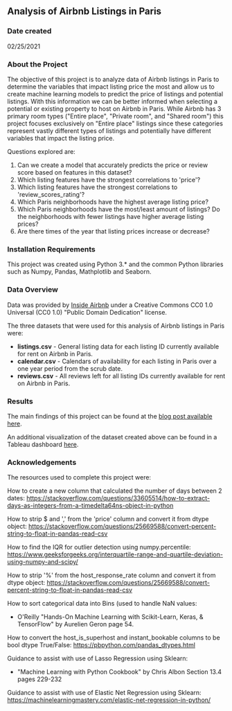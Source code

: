 ## Analysis of Airbnb Listings in Paris

### Date created
02/25/2021


### About the Project 
The objective of this project is to analyze data of Airbnb listings in Paris to determine the variables that impact listing price the most and allow us to create machine learning models to predict the price of listings and potential listings. With this information we can be better informed when selecting a potential or existing property to host on Airbnb in Paris. While Airbnb has 3 primary room types ("Entire place", "Private room", and "Shared room") this project focuses exclusively on "Entire place" listings since these categories represent vastly different types of listings and potentially have different variables that impact the listing price.

Questions explored are:
1. Can we create a model that accurately predicts the price or review score based on features in this dataset?
2. Which listing features have the strongest correlations to 'price'?
3. Which listing features have the strongest correlations to 'review_scores_rating'?
4. Which Paris neighborhoods have the highest average listing price?
5. Which Paris neighborhoods have the most/least amount of listings? Do the neighborhoods with fewer listings have higher average listing prices?  
6. Are there times of the year that listing prices increase or decrease?


### Installation Requirements
This project was created using Python 3.* and the common Python libraries such as Numpy, Pandas, Mathplotlib and Seaborn.


### Data Overview
Data was provided by [Inside Airbnb](http://insideairbnb.com/get-the-data.html) under a Creative Commons CC0 1.0 Universal (CC0 1.0) "Public Domain Dedication" license.

The three datasets that were used for this analysis of Airbnb listings in Paris were:

- **listings.csv** - General listing data for each listing ID currently available for rent on Airbnb in Paris.  
- **calendar.csv** - Calendars of availability for each listing in Paris over a one year period from the scrub date.  
- **reviews.csv** - All reviews left for all listing IDs currently available for rent on Airbnb in Paris.  


### Results
The main findings of this project can be found at the [blog post available here](https://medium.com/).  

An additional visualization of the dataset created above can be found in a Tableau dashboard [here](https://public.tableau.com/views/ParisAirbnbAnalysis/Eiffel?:language=en&:display_count=y&publish=yes&:origin=viz_share_link).


### Acknowledgements
The resources used to complete this project were:

How to create a new column that calculated the number of days between 2 dates:
https://stackoverflow.com/questions/33605514/how-to-extract-days-as-integers-from-a-timedelta64ns-object-in-python

How to strip $ and ',' from the 'price' column and convert it from dtype object:
https://stackoverflow.com/questions/25669588/convert-percent-string-to-float-in-pandas-read-csv

How to find the IQR for outlier detection using numpy.percentile:
https://www.geeksforgeeks.org/interquartile-range-and-quartile-deviation-using-numpy-and-scipy/

How to strip '%' from the host_response_rate column and convert it from dtype object:
https://stackoverflow.com/questions/25669588/convert-percent-string-to-float-in-pandas-read-csv

How to sort categorical data into Bins (used to handle NaN values:
- O'Reilly "Hands-On Machine Learning with Scikit-Learn, Keras, & TensorFlow" by Aurelien Geron page 54.

How to convert the host_is_superhost and instant_bookable columns to be bool dtype True/False:
https://pbpython.com/pandas_dtypes.html

Guidance to assist with use of Lasso Regression using Sklearn:
- "Machine Learning with Python Cookbook" by Chris Albon Section 13.4 pages 229-232

Guidance to assist with use of Elastic Net Regression using Sklearn:
https://machinelearningmastery.com/elastic-net-regression-in-python/